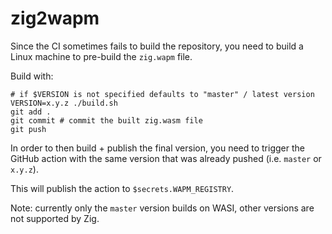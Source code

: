 # zig2wapm

Since the CI sometimes fails to build the repository, you need to build a
Linux machine to pre-build the `zig.wapm` file.

Build with:

```
# if $VERSION is not specified defaults to "master" / latest version
VERSION=x.y.z ./build.sh
git add .
git commit # commit the built zig.wasm file
git push
```

In order to then build + publish the final version, 
you need to trigger the GitHub action with the same 
version that was already pushed (i.e. `master` or `x.y.z`).

This will publish the action to `$secrets.WAPM_REGISTRY`.

Note: currently only the `master` version builds on WASI, 
other versions are not supported by Zig.